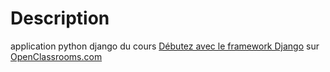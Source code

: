 # Description 

application python django du cours [Débutez avec le framework Django](https://openclassrooms.com/fr/courses/7172076-debutez-avec-le-framework-django) sur [OpenClassrooms.com](https://openclassrooms.com/fr/)
